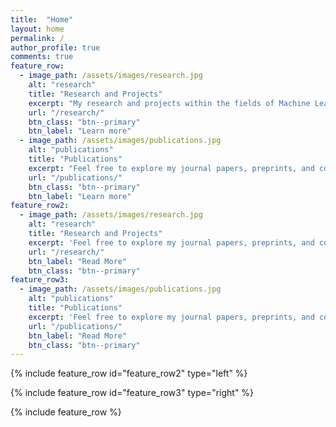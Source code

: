 ```yaml
---
title:  "Home"
layout: home
permalink: /
author_profile: true
comments: true
feature_row:
  - image_path: /assets/images/research.jpg
    alt: "research"
    title: "Research and Projects"
    excerpt: "My research and projects within the fields of Machine Learning and Remote Sensing."
    url: "/research/"
    btn_class: "btn--primary"
    btn_label: "Learn more"
  - image_path: /assets/images/publications.jpg
    alt: "publications"
    title: "Publications"
    excerpt: "Feel free to explore my journal papers, preprints, and conference proceedings."
    url: "/publications/"
    btn_class: "btn--primary"
    btn_label: "Learn more"
feature_row2:
  - image_path: /assets/images/research.jpg
    alt: "research"
    title: "Research and Projects"
    excerpt: 'Feel free to explore my journal papers, preprints, and conference proceedings.'
    url: "/research/"
    btn_label: "Read More"
    btn_class: "btn--primary"
feature_row3:
  - image_path: /assets/images/publications.jpg
    alt: "publications"
    title: "Publications"
    excerpt: 'Feel free to explore my journal papers, preprints, and conference proceedings.'
    url: "/publications/"
    btn_label: "Read More"
    btn_class: "btn--primary"
---
```




{% include feature_row id="feature_row2" type="left" %}

{% include feature_row id="feature_row3" type="right" %}

{% include feature_row %}